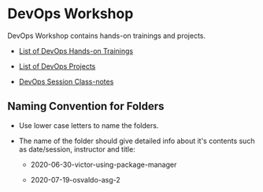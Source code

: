 # DevOps Workshop

DevOps Workshop contains hands-on trainings and projects.

- [List of DevOps Hands-on Trainings](./hands-on/README.md)

- [List of DevOps Projects](./projects/README.md)

- [DevOps Session Class-notes](./class-notes/README.md)


## Naming Convention for Folders 

- Use lower case letters to name the folders.

- The name of the folder should give detailed info about it's contents such as date/session, instructor and title:

    - 2020-06-30-victor-using-package-manager
    
    - 2020-07-19-osvaldo-asg-2
